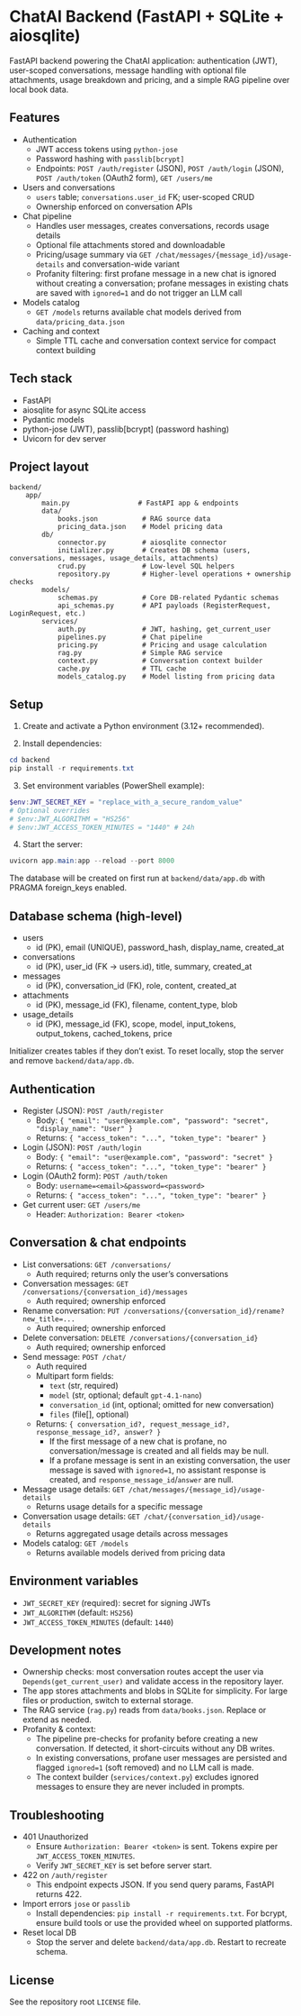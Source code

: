 # ChatAI Backend (FastAPI + SQLite + aiosqlite)

FastAPI backend powering the ChatAI application: authentication (JWT), user-scoped conversations, message handling with optional file attachments, usage breakdown and pricing, and a simple RAG pipeline over local book data.

## Features

- Authentication
	- JWT access tokens using `python-jose`
	- Password hashing with `passlib[bcrypt]`
	- Endpoints: `POST /auth/register` (JSON), `POST /auth/login` (JSON), `POST /auth/token` (OAuth2 form), `GET /users/me`
- Users and conversations
	- `users` table; `conversations.user_id` FK; user-scoped CRUD
	- Ownership enforced on conversation APIs
- Chat pipeline
	- Handles user messages, creates conversations, records usage details
	- Optional file attachments stored and downloadable
	- Pricing/usage summary via `GET /chat/messages/{message_id}/usage-details` and conversation-wide variant
	- Profanity filtering: first profane message in a new chat is ignored without creating a conversation; profane messages in existing chats are saved with `ignored=1` and do not trigger an LLM call
- Models catalog
	- `GET /models` returns available chat models derived from `data/pricing_data.json`
- Caching and context
	- Simple TTL cache and conversation context service for compact context building

## Tech stack

- FastAPI
- aiosqlite for async SQLite access
- Pydantic models
- python-jose (JWT), passlib[bcrypt] (password hashing)
- Uvicorn for dev server

## Project layout

```
backend/
	app/
		main.py                 # FastAPI app & endpoints
		data/
			books.json           # RAG source data
			pricing_data.json    # Model pricing data
		db/
			connector.py         # aiosqlite connector
			initializer.py       # Creates DB schema (users, conversations, messages, usage_details, attachments)
			crud.py              # Low-level SQL helpers
			repository.py        # Higher-level operations + ownership checks
		models/
			schemas.py           # Core DB-related Pydantic schemas
			api_schemas.py       # API payloads (RegisterRequest, LoginRequest, etc.)
		services/
			auth.py              # JWT, hashing, get_current_user
			pipelines.py         # Chat pipeline
			pricing.py           # Pricing and usage calculation
			rag.py               # Simple RAG service
			context.py           # Conversation context builder
			cache.py             # TTL cache
			models_catalog.py    # Model listing from pricing data
```

## Setup

1) Create and activate a Python environment (3.12+ recommended).

2) Install dependencies:

```powershell
cd backend
pip install -r requirements.txt
```

3) Set environment variables (PowerShell example):

```powershell
$env:JWT_SECRET_KEY = "replace_with_a_secure_random_value"
# Optional overrides
# $env:JWT_ALGORITHM = "HS256"
# $env:JWT_ACCESS_TOKEN_MINUTES = "1440" # 24h
```

4) Start the server:

```powershell
uvicorn app.main:app --reload --port 8000
```

The database will be created on first run at `backend/data/app.db` with PRAGMA foreign_keys enabled.

## Database schema (high-level)

- users
	- id (PK), email (UNIQUE), password_hash, display_name, created_at
- conversations
	- id (PK), user_id (FK → users.id), title, summary, created_at
- messages
	- id (PK), conversation_id (FK), role, content, created_at
- attachments
	- id (PK), message_id (FK), filename, content_type, blob
- usage_details
	- id (PK), message_id (FK), scope, model, input_tokens, output_tokens, cached_tokens, price

Initializer creates tables if they don’t exist. To reset locally, stop the server and remove `backend/data/app.db`.

## Authentication

- Register (JSON): `POST /auth/register`
	- Body: `{ "email": "user@example.com", "password": "secret", "display_name": "User" }`
	- Returns: `{ "access_token": "...", "token_type": "bearer" }`
- Login (JSON): `POST /auth/login`
	- Body: `{ "email": "user@example.com", "password": "secret" }`
	- Returns: `{ "access_token": "...", "token_type": "bearer" }`
- Login (OAuth2 form): `POST /auth/token`
	- Body: `username=<email>&password=<password>`
	- Returns: `{ "access_token": "...", "token_type": "bearer" }`
- Get current user: `GET /users/me`
	- Header: `Authorization: Bearer <token>`

## Conversation & chat endpoints

- List conversations: `GET /conversations/`
	- Auth required; returns only the user’s conversations
- Conversation messages: `GET /conversations/{conversation_id}/messages`
	- Auth required; ownership enforced
- Rename conversation: `PUT /conversations/{conversation_id}/rename?new_title=...`
	- Auth required; ownership enforced
- Delete conversation: `DELETE /conversations/{conversation_id}`
	- Auth required; ownership enforced
- Send message: `POST /chat/`
	- Auth required
	- Multipart form fields:
		- `text` (str, required)
		- `model` (str, optional; default `gpt-4.1-nano`)
		- `conversation_id` (int, optional; omitted for new conversation)
		- `files` (file[], optional)
	- Returns: `{ conversation_id?, request_message_id?, response_message_id?, answer? }`
	  - If the first message of a new chat is profane, no conversation/message is created and all fields may be null.
	  - If a profane message is sent in an existing conversation, the user message is saved with `ignored=1`, no assistant response is created, and `response_message_id`/`answer` are null.
- Message usage details: `GET /chat/messages/{message_id}/usage-details`
	- Returns usage details for a specific message
- Conversation usage details: `GET /chat/{conversation_id}/usage-details`
	- Returns aggregated usage details across messages
- Models catalog: `GET /models`
	- Returns available models derived from pricing data

## Environment variables

- `JWT_SECRET_KEY` (required): secret for signing JWTs
- `JWT_ALGORITHM` (default: `HS256`)
- `JWT_ACCESS_TOKEN_MINUTES` (default: `1440`)

## Development notes

- Ownership checks: most conversation routes accept the user via `Depends(get_current_user)` and validate access in the repository layer.
- The app stores attachments and blobs in SQLite for simplicity. For large files or production, switch to external storage.
- The RAG service (`rag.py`) reads from `data/books.json`. Replace or extend as needed.
- Profanity & context:
	- The pipeline pre-checks for profanity before creating a new conversation. If detected, it short-circuits without any DB writes.
	- In existing conversations, profane user messages are persisted and flagged `ignored=1` (soft removed) and no LLM call is made.
	- The context builder (`services/context.py`) excludes ignored messages to ensure they are never included in prompts.

## Troubleshooting

- 401 Unauthorized
	- Ensure `Authorization: Bearer <token>` is sent. Tokens expire per `JWT_ACCESS_TOKEN_MINUTES`.
	- Verify `JWT_SECRET_KEY` is set before server start.
- 422 on `/auth/register`
	- This endpoint expects JSON. If you send query params, FastAPI returns 422.
- Import errors `jose` or `passlib`
	- Install dependencies: `pip install -r requirements.txt`. For bcrypt, ensure build tools or use the provided wheel on supported platforms.
- Reset local DB
	- Stop the server and delete `backend/data/app.db`. Restart to recreate schema.

## License

See the repository root `LICENSE` file.

